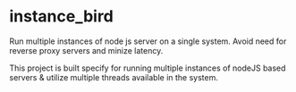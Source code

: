 # instance_bird
Run multiple instances of node js server on a single system. Avoid need for reverse proxy servers and minize latency.

This project is built specify for running multiple instances of nodeJS based servers & utilize multiple threads available in the system.
